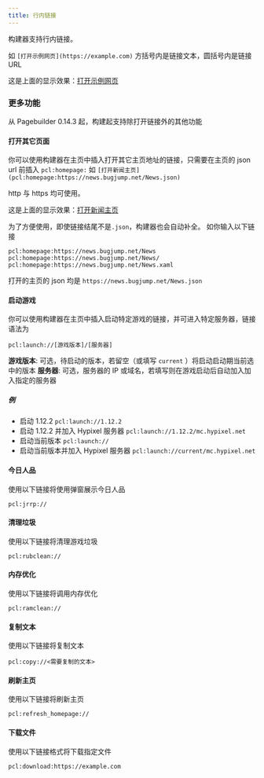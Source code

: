```yaml
---
title: 行内链接
---
```


构建器支持行内链接。

如 `[打开示例网页](https://example.com)` 方括号内是链接文本，圆括号内是链接 URL

这是上面的显示效果：[打开示例网页](https://example.com)

### 更多功能
从 Pagebuilder 0.14.3 起，构建起支持除打开链接外的其他功能

#### 打开其它页面
你可以使用构建器在主页中插入打开其它主页地址的链接，只需要在主页的 json url 前插入 `pcl:homepage:` 
如 `[打开新闻主页](pcl:homepage:https://news.bugjump.net/News.json)`

http 与 https 均可使用。

这是上面的显示效果：[打开新闻主页](pcl:homepage:https://news.bugjump.net/News.json)

为了方便使用，即使链接结尾不是`.json`，构建器也会自动补全。
如你输入以下链接

```
pcl:homepage:https://news.bugjump.net/News
pcl:homepage:https://news.bugjump.net/News/
pcl:homepage:https://news.bugjump.net/News.xaml
```

打开的主页的 json 均是 `https://news.bugjump.net/News.json`

#### 启动游戏
你可以使用构建器在主页中插入启动特定游戏的链接，并可进入特定服务器，链接语法为
```
pcl:launch://[游戏版本]/[服务器]
```

**游戏版本**: 可选，待启动的版本，若留空（或填写 `current` ）将启动启动期当前选中的版本
**服务器**: 可选，服务器的 IP 或域名，若填写则在游戏启动后自动加入加入指定的服务器

##### 例
* 启动 1.12.2 `pcl:launch://1.12.2`
* 启动 1.12.2 并加入 Hypixel 服务器 `pcl:launch://1.12.2/mc.hypixel.net`
* 启动当前版本 `pcl:launch://`
* 启动当前版本并加入 Hypixel 服务器 `pcl:launch://current/mc.hypixel.net`

#### 今日人品
使用以下链接将使用弹窗展示今日人品
```
pcl:jrrp://
```

#### 清理垃圾
使用以下链接将清理游戏垃圾
```
pcl:rubclean://
```

#### 内存优化
使用以下链接将调用内存优化
```
pcl:ramclean://
```

#### 复制文本
使用以下链接将复制文本
```
pcl:copy://<需要复制的文本>
```

#### 刷新主页
使用以下链接将刷新主页
```
pcl:refresh_homepage://
```

#### 下载文件
使用以下链接格式将下载指定文件
```
pcl:download:https://example.com
```